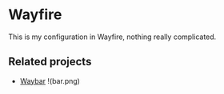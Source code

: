 # Wayfire
This is my configuration in Wayfire, nothing really complicated.

## Related projects
- [Waybar](https://github.com/dEUCIO/Waybar)
!(bar.png)
